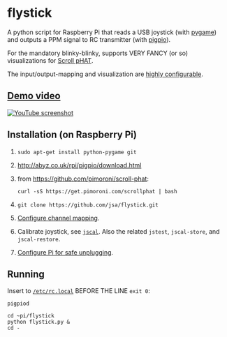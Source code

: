 # flystick

A python script for Raspberry Pi that reads a USB joystick
(with [pygame](http://www.pygame.org/)) and outputs a PPM signal to
RC transmitter (with [pigpio](http://abyz.co.uk/rpi/pigpio/python.html)).

For the mandatory blinky-blinky, supports VERY FANCY (or so) visualizations
for [Scroll pHAT](https://github.com/pimoroni/scroll-phat).

The input/output-mapping and visualization are
[highly configurable](flystick_config.py).

## [Demo video](https://www.youtube.com/watch?v=MNFTjIzeuHE)

[![YouTube screenshot](https://s3.amazonaws.com/janne.savukoski.name/flystick-youtube.png "YouTube screenshot")](https://www.youtube.com/watch?v=MNFTjIzeuHE)

## Installation (on Raspberry Pi)

1. `sudo apt-get install python-pygame git`

2. http://abyz.co.uk/rpi/pigpio/download.html

3. from https://github.com/pimoroni/scroll-phat:

   `curl -sS https://get.pimoroni.com/scrollphat | bash`

4. `git clone https://github.com/jsa/flystick.git`

5. [Configure channel mapping](flystick_config.py).

6. Calibrate joystick, see [`jscal`](http://linux.die.net/man/1/jscal). Also the related `jstest`, `jscal-store`, and
`jscal-restore`.

7. [Configure Pi for safe unplugging](https://www.raspberrypi.org/forums/viewtopic.php?p=119884#p128497).

## Running

Insert to [`/etc/rc.local`](https://www.raspberrypi.org/documentation/linux/usage/rc-local.md)
BEFORE THE LINE `exit 0`:

```
pigpiod

cd ~pi/flystick
python flystick.py &
cd -
```
